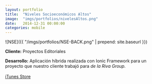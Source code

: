 ```yaml
---
layout:	portfolio
title:	"Niveles Socioeconómicos Altos"
image:	"imgs/portfolios/nivelesAltos.png"
date:   2014-12-31 00:00:00
categories: mobile
---
```

![NSE]({{ "/imgs/portfolios/NSE-BACK.png" | prepend: site.baseurl }})

**Cliente:** Proyectos Editoriales

**Desarrollo:** Aplicación híbrida realizada con Ionic Framework para un proyecto que nuestro cliente trabajó para *de la Riva Group.*
<br><br>
<a class="link" href="https://itunes.apple.com/us/app/niveles-altos/id955204730" target="blank"> iTunes Store</a>